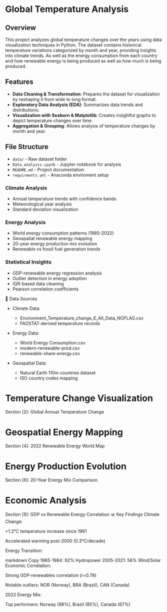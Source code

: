 # Global Temperature Analysis

## Overview
This project analyzes global temperature changes over the years using data visualization techniques in Python. The dataset contains historical temperature variations categorized by month and year, providing insights into climate trends. As well as the energy consumption from each country and how renewable energy is being produced as well as how much is being produced.

## Features
- **Data Cleaning & Transformation**: Prepares the dataset for visualization by reshaping it from wide to long format.
- **Exploratory Data Analysis (EDA)**: Summarizes data trends and distributions.
- **Visualization with Seaborn & Matplotlib**: Creates insightful graphs to depict temperature changes over time.
- **Aggregation & Grouping**: Allows analysis of temperature changes by month and year.

## File Structure
- `data/` - Raw dataset folder
- `Data_analysis.ipynb` - Jupyter notebook for analysis
- `README.md` - Project documentation
- `requirments.yml` - Anaconda enviroment setup


### Climate Analysis
- Annual temperature trends with confidence bands
- Meteorological year analysis
- Standard deviation visualization

### Energy Analysis
- World energy consumption patterns (1985-2022)
- Geospatial renewable energy mapping
- 20-year energy production mix evolution
- Renewable vs fossil fuel generation trends

### Statistical Insights
- GDP-renewable energy regression analysis
- Outlier detection in energy adoption
- IQR-based data cleaning
- Pearson correlation coefficients

📂 Data Sources
- Climate Data:
    - Environment_Temperature_change_E_All_Data_NOFLAG.csv
    - FAOSTAT-derived temperature records

- Energy Data:
    - World Energy Consumption.csv
    - modern-renewable-prod.csv
    - renewable-share-energy.csv

- Geospatial Data:
    - Natural Earth 110m countries dataset
    - ISO country codes mapping
# Temperature Change Visualization
Section [2]: Global Annual Temperature Change

# Geospatial Energy Mapping
Section [4]: 2022 Renewable Energy World Map

# Energy Production Evolution
Section [6]: 20-Year Energy Mix Comparison

# Economic Analysis
Section [9]: GDP vs Renewable Energy Correlation
📊 Key Findings
Climate Change:

+1.2°C temperature increase since 1961

Accelerated warming post-2000 (0.3°C/decade)

Energy Transition:

markdown
Copy
1965-1984: 92% Hydropower
2005-2021: 58% Wind/Solar
Economic Correlation:

Strong GDP-renewables correlation (r=0.78)

Notable outliers: NOR (Norway), BRA (Brazil), CAN (Canada)

2022 Energy Mix:

Top performers: Norway (98%), Brazil (85%), Canada (67%)
